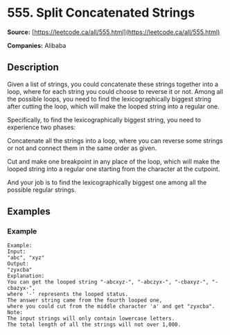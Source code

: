 # 555. Split Concatenated Strings

**Source:** [https://leetcode.ca/all/555.html](https://leetcode.ca/all/555.html)

**Companies:** Alibaba

## Description

Given a list of strings, you could concatenate these strings together into a loop, where for
        each string you could choose to reverse it or not. Among all the possible loops, you need to
        find the lexicographically biggest string after cutting the loop, which will make the looped
        string into a regular one.

Specifically, to find the lexicographically biggest string, you need to experience two
        phases:

Concatenate all the strings into a loop, where you can reverse some strings or not and
            connect them in the same order as given.

Cut and make one breakpoint in any place of the loop, which will make the looped string
            into a regular one starting from the character at the cutpoint.

And your job is to find the lexicographically biggest one among all the possible regular
        strings.

## Examples

### Example

```
Example:
Input:
"abc", "xyz"
Output:
"zyxcba"
Explanation:
You can get the looped string "-abcxyz-", "-abczyx-", "-cbaxyz-", "-cbazyx-",
where '-' represents the looped status.
The answer string came from the fourth looped one,
where you could cut from the middle character 'a' and get "zyxcba".
Note:
The input strings will only contain lowercase letters.
The total length of all the strings will not over 1,000.
```

